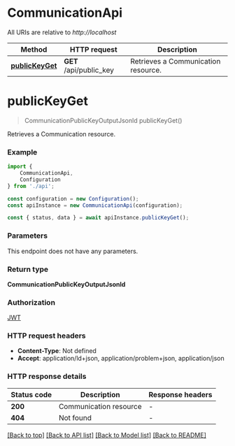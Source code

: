 # CommunicationApi

All URIs are relative to *http://localhost*

|Method | HTTP request | Description|
|------------- | ------------- | -------------|
|[**publicKeyGet**](#publickeyget) | **GET** /api/public_key | Retrieves a Communication resource.|

# **publicKeyGet**
> CommunicationPublicKeyOutputJsonld publicKeyGet()

Retrieves a Communication resource.

### Example

```typescript
import {
    CommunicationApi,
    Configuration
} from './api';

const configuration = new Configuration();
const apiInstance = new CommunicationApi(configuration);

const { status, data } = await apiInstance.publicKeyGet();
```

### Parameters
This endpoint does not have any parameters.


### Return type

**CommunicationPublicKeyOutputJsonld**

### Authorization

[JWT](../README.md#JWT)

### HTTP request headers

 - **Content-Type**: Not defined
 - **Accept**: application/ld+json, application/problem+json, application/json


### HTTP response details
| Status code | Description | Response headers |
|-------------|-------------|------------------|
|**200** | Communication resource |  -  |
|**404** | Not found |  -  |

[[Back to top]](#) [[Back to API list]](../README.md#documentation-for-api-endpoints) [[Back to Model list]](../README.md#documentation-for-models) [[Back to README]](../README.md)

